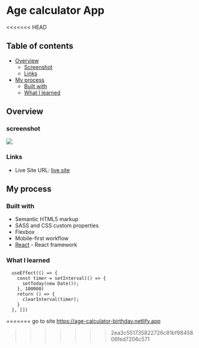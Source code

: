 # Age calculator App
<<<<<<< HEAD

## Table of contents
  
- [Overview](#overview)
  - [Screenshot](#screenshot)
  - [Links](#links)
- [My process](#my-process)
  - [Built with](#built-with)
  - [What I learned](#what-i-learned)

## Overview

### screenshot
![](./screenshot.jpg) 

### Links

- Live Site URL: [live site](https://age-calculator-birthday.netlify.app)

## My process

### Built with

- Semantic HTML5 markup
- SASS and CSS custom properties
- Flexbox
- Mobile-first workflow
- [React](https://vite.dev/) - React framework

### What I learned

```JS
  useEffect(() => {
    const timer = setInterval(() => {
      setToday(new Date());
    }, 100000)
    return () => {
      clearInterval(timer);
    }
  }, [])
```

=======
go to site  https://age-calculator-birthday.netlify.app
>>>>>>> 2ea3c551735822726c81bf9845806fed7206c571
